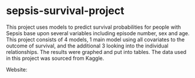 # sepsis-survival-project

This project uses models to predict survival probabilities for people with Sepsis base upon several variables including episode number, sex and age. This project consists of 4 models, 1 main model using all covariates to the outcome of survival, and the additional 3 looking into the individual relationships. The results were graphed and put into tables. The data used in this project was sourced from Kaggle. 

Website: 

